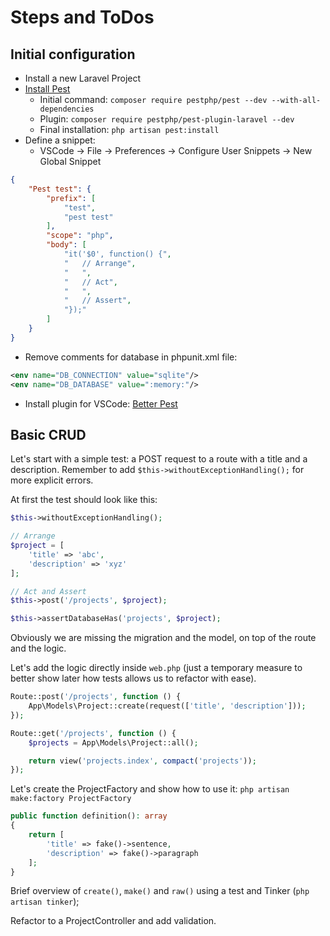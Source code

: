 # Steps and ToDos

## Initial configuration

* Install a new Laravel Project
* [Install Pest](https://pestphp.com/docs/installation)
    * Initial command: `composer require pestphp/pest --dev --with-all-dependencies`
    * Plugin: `composer require pestphp/pest-plugin-laravel --dev`
    * Final installation: `php artisan pest:install`
* Define a snippet:
    * VSCode -> File -> Preferences -> Configure User Snippets -> New Global Snippet
```json
{
    "Pest test": {
        "prefix": [
            "test",
            "pest test"
        ],
        "scope": "php",
        "body": [
            "it('$0', function() {",
            "   // Arrange",
            "   ",
            "   // Act",
            "   ",
            "   // Assert",
            "});"
        ]
    }
}
```
* Remove comments for database in phpunit.xml file:
```xml
<env name="DB_CONNECTION" value="sqlite"/>
<env name="DB_DATABASE" value=":memory:"/>
```
* Install plugin for VSCode: [Better Pest](https://marketplace.visualstudio.com/items?itemName=m1guelpf.better-pest)

## Basic CRUD

Let's start with a simple test: a POST request to a route with a title and a description.
Remember to add `$this->withoutExceptionHandling();` for more explicit errors.

At first the test should look like this:

```php
$this->withoutExceptionHandling();

// Arrange
$project = [
    'title' => 'abc',
    'description' => 'xyz'
];

// Act and Assert
$this->post('/projects', $project);

$this->assertDatabaseHas('projects', $project);
```

Obviously we are missing the migration and the model, on top of the route and the logic.

Let's add the logic directly inside `web.php` (just a temporary measure to better show later how tests allows us to refactor with ease).

```php
Route::post('/projects', function () {
    App\Models\Project::create(request(['title', 'description']));
});

Route::get('/projects', function () {
    $projects = App\Models\Project::all();

    return view('projects.index', compact('projects'));
});
```

Let's create the ProjectFactory and show how to use it:
`php artisan make:factory ProjectFactory`

```php
public function definition(): array
{
    return [
        'title' => fake()->sentence,
        'description' => fake()->paragraph
    ];
}

```

Brief overview of `create()`, `make()` and `raw()` using a test and Tinker (`php artisan tinker`);

Refactor to a ProjectController and add validation.